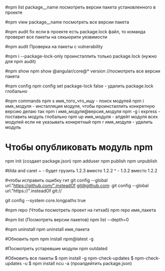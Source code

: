 #npm list package__name
посмотреть версии пакета установленного в проекте

#npm view package__name
посмотреть все версии пакета

#npm audit fix
если в проекте есть package.lock файл, то команда проверит все пакеты на секьюрити уязвимости

#npm audit 
Проверка на пакеты с vulnerability

#npm i --package-lock-only
проинсталлить только package.lock (нужно для npm audit)

#npm show
npm show  @angular/core@* version //посмотреть все версии пакета

#npm config
npm config set package-lock false - удалить package.lock глобально

#npm commands
npm s имя_того_что_ищу - поиск модулей
npm i имя_модуля - инсталляция модуля, чтобы проинсталлить конкретную версию делаю так npm i имя_модуля@версия_модуля
npm -g i express - поставить модуль глобально
npm up имя_модуля - апдейт модуля всех модулей если не указывать конкретный
npm r имя_модуля - удалить модуль

# Чтобы опубликовать модуль npm
npm init (создает package.json)
npm adduser
npm publish
npm unpublish

#tilda and caret
~ - будет грузить 1.2.3 вместо 1.2.2 
^ -  1.3.2 вместо 1.2.2

#чтобы исправить ошибку гит
git config --global url."https://github.com/".insteadOf git@github.com:
git config --global url."https://".insteadOf git://

git config --system core.longpaths true

#npm repo (Чтобы посмотреть проект на гитхаб)
npm repo имя_пакета

#npm list (Посмотреть версии пакетов)
npm list --depth=0

#npm uninstall
npm uninstall имя_пакета

#Обновить npm
npm install npm@latest -g

#Посмотреть устаревшие модули
npm outdated

#Обновить все пакеты
$ npm install -g npm-check-updates
$ npm-check-updates -u
$ npm install 
ncu -a (проапдейтить package.json)
